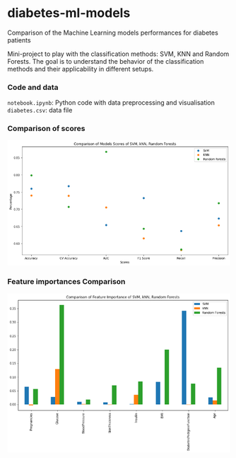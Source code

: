 # diabetes-ml-models
Comparison of the Machine Learning models performances for diabetes patients

Mini-project to play with the classification methods: SVM, KNN and Random Forests. The goal is to understand the behavior of the classification methods and their applicability in different setups.

### Code and data
<code>notebook.ipynb</code>: Python code with data preprocessing and visualisation
<code>diabetes.csv</code>: data file

### Comparison of scores
![](https://github.com/yuliianikolaenko/diabetes-ml-models/blob/main/img/scores.png)

### Feature importances Comparison
![](https://github.com/yuliianikolaenko/diabetes-ml-models/blob/main/img/features.png)
